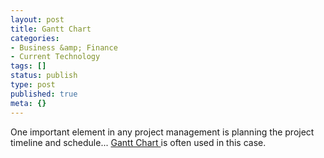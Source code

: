 ```yaml
---
layout: post
title: Gantt Chart
categories:
- Business &amp; Finance
- Current Technology
tags: []
status: publish
type: post
published: true
meta: {}
---
```

One important element in any project management is planning the project timeline and schedule... <a href="http://en.wikipedia.org/wiki/Gantt_chart">Gantt Chart </a>is often used in this case.
